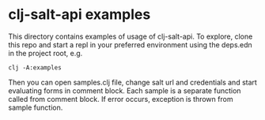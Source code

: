 # clj-salt-api examples

This directory contains examples of usage of clj-salt-api. To explore,
clone this repo and start a repl in your preferred environment
using the deps.edn in the project root, e.g.

```
clj -A:examples
```

Then you can open samples.clj file, change salt url and credentials and start
evaluating forms in comment block. Each sample is a separate function called
from comment block. If error occurs, exception is thrown from sample function.
